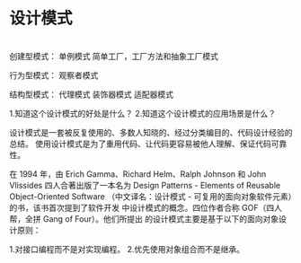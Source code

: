 # 设计模式
# 
创建型模式：
单例模式
简单工厂，工厂方法和抽象工厂模式

行为型模式：
观察者模式

结构型模式：
代理模式
装饰器模式
适配器模式

1.知道这个设计模式的好处是什么？
2.知道这个设计模式的应用场景是什么？

设计模式是一套被反复使用的、多数人知晓的、经过分类编目的、代码设计经验的总结。
使用设计模式是为了重用代码、让代码更容易被他人理解、保证代码可靠性。

在 1994 年，由 Erich Gamma、Richard Helm、Ralph Johnson 和 
John Vlissides 四人合著出版了一本名为
Design Patterns - Elements of Reusable Object-Oriented Software
（中文译名：设计模式 - 可复用的面向对象软件元素）的书，该书首次提到了软件开发
中设计模式的概念。四位作者合称 GOF（四人帮，全拼 Gang of Four）。他们所提出
的设计模式主要是基于以下的面向对象设计原则：

1.对接口编程而不是对实现编程。
2.优先使用对象组合而不是继承。
